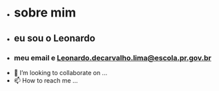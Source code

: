 - # sobre mim 
- ## eu sou o Leonardo 
- ### meu email e [Leonardo.decarvalho.lima@escola.pr.gov.br](Leonardo.decarvalho.lima@escola.pr.gov.br)
- 💞️ I’m looking to collaborate on ...
- 📫 How to reach me ...

<!---
loeldlaka/loeldlaka is a ✨ special ✨ repository because its `README.md` (this file) appears on your GitHub profile.
You can click the Preview link to take a look at your changes.
--->
